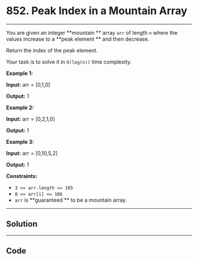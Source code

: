 # 852. Peak Index in a Mountain Array

---

You are given an integer **mountain ** array `arr` of length `n` where the values increase to a **peak element ** and then decrease.

Return the index of the peak element.

Your task is to solve it in `O(log(n))` time complexity.

 

**Example 1:**

**Input:** arr = [0,1,0]

**Output:** 1

**Example 2:**

**Input:** arr = [0,2,1,0]

**Output:** 1

**Example 3:**

**Input:** arr = [0,10,5,2]

**Output:** 1

 

**Constraints:**

  * `3 <= arr.length <= 105`
  * `0 <= arr[i] <= 106`
  * `arr` is **guaranteed ** to be a mountain array.

---

## Solution



---

## Code
```python


```
